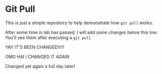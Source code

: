 
# Git Pull

This is just a simple repository to help demonstrate how ```git pull``` works.

After some time in lab has passed, I will add some changes below this line. You'll see them after executing a ```git pull```

YAY IT'S BEEN CHANGED!!!!!

OMG HAI I CHANGED IT AGAIN

Changed yet again a full day later!

